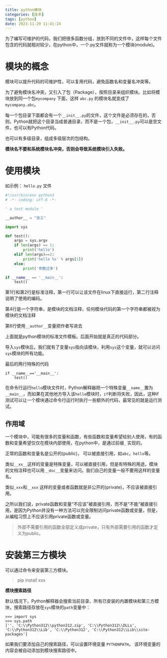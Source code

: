 ```yaml
---
title: python模块
categories: [技术]
tags: [python]
date: 2023-11-29 11:41:24
---
```


为了编写可维护的代码，我们把很多函数分组，放到不同的文件中，这样每个文件包含的代码就相对较少，在python中，一个.py文件就称为一个模块(module)。

<!-- more -->

# 模块的概念

模块可以提升代码的可维护性，可以复用代码，避免函数名和变量名冲突等。

为了避免模块名冲突，又引入了包（Package），按照目录来组织模块。比如将模块放到同一个包`mycompany` 下面，这样 `abc.py` 的模块名就变成了 `mycompany.abc`。

每一个包目录下面都会有一个`__init__.py`的文件，这个文件是必须存在的，否则，Python就把这个目录当成普通目录，而不是一个包，`__init__.py`可以是空文件，也可以有Python代码。

也可以有多级目录，组成多级层次的包结构。

**模块名不要和系统模块名冲突，否则会导致系统模块引入失败。**

# 使用模块

如示例： `hello.py` 文件

```python
#!/usr/bin/env python3
# -*- coding: utf-8 -*-

' a test module '

__author__ = "张三"

import sys

def test():
    args = sys.argv
    if len(args) == 1:
        print('hello')
    elif len(args)==2:
        print('hello %s' % args[1])
    else:
        print('参数过多')

if __name__ == '__main__':
    test()

```
第1行和第2行是标准注释，第一行可以让该文件在linux下直接运行，第二行注释说明了使用的编码。

第4行是一个字符串，是模块的文档注释，任何模块代码的第一个字符串都被视为模块的文档注释

第6行使用`__author__`变量把作者写进去

上面就是python模块的标准文件模板。后面开始就是真正的代码部分。

导入`sys`模块后，我们就有了变量`sys`指向该模块，利用`sys`这个变量，就可以访问`sys`模块的所有功能。

最后的两行特殊的代码

```shell
if __name__=='__main__':
    test()
```
在命令行运行`hello`模块文件时，Python解释器把一个特殊变量`__name__`置为`__main__`，而如果在其他地方导入该`hello`模块时，`if`判断将失败，因此，这种if测试可以让一个模块通过命令行运行时执行一些额外的代码，最常见的就是运行测试。


## 作用域

一个模块中，可能有很多的变量和函数，有些函数和变量希望给别人使用，有的函数和变量希望仅仅在模块内部使用，在python中，是通过前缀`_` 实现的。

正常的函数和变量名是公开的(public)， 可以被直接引用，如`abc`，`hello`等。

类似`__xx__`这样的变量是特殊变量，可以被直接引用，但是有特殊的用途。模块的文档注释也可以用`__doc__`变量来访问。我们自己的变量一般不要用这样的变量名。

类似`_xxx`和`__xxx` 这样的变量或者函数就是非公开的(private)，不应该被直接引用。

之所以我们说，private函数和变量“不应该”被直接引用，而不是“不能”被直接引用，是因为Python并没有一种方法可以完全限制访问private函数或变量，但是，从编程习惯上不应该引用private函数或变量。

> 外部不需要引用的函数全部定义成private，只有外部需要引用的函数才定义为public。

# 安装第三方模块

可以通过命令来安装第三方模块。

> pip install xxx

**模块搜索路径**

默认情况下，Python解释器会搜索当前目录、所有已安装的内置模块和第三方模块，搜索路径存放在`sys`模块的`path`变量中：

```shell
>>> import sys
>>> sys.path
['', 'C:\\Python312\\python312.zip', 'C:\\Python312\\DLLs', 'C:\\Python312\\Lib', 'C:\\Python312', 'C:\\Python312\\Lib\\site-packages']
```

如果我们要添加自己的搜索路径，可以设置环境变量 `PYTHONPATH`， 该环境变量的内容会被自动添加到模块搜索路径中。

